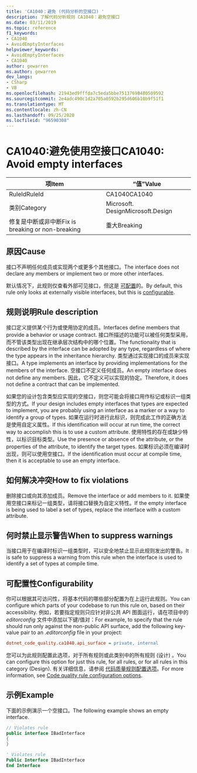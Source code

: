 ```yaml
---
title: 'CA1040：避免 (代码分析的空接口) '
description: 了解代码分析规则 CA1040：避免空接口
ms.date: 03/11/2019
ms.topic: reference
f1_keywords:
- CA1040
- AvoidEmptyInterfaces
helpviewer_keywords:
- AvoidEmptyInterfaces
- CA1040
author: gewarren
ms.author: gewarren
dev_langs:
- CSharp
- VB
ms.openlocfilehash: 21943ed9fffda7c5eda5bbe75137698480509592
ms.sourcegitcommit: 2e4adc490c1d2a705a0592b295d606b10b9f51f1
ms.translationtype: MT
ms.contentlocale: zh-CN
ms.lasthandoff: 09/25/2020
ms.locfileid: "96590308"
---
```

# <a name="ca1040-avoid-empty-interfaces"></a><span data-ttu-id="6061a-103">CA1040:避免使用空接口</span><span class="sxs-lookup"><span data-stu-id="6061a-103">CA1040: Avoid empty interfaces</span></span>

| <span data-ttu-id="6061a-104">项</span><span class="sxs-lookup"><span data-stu-id="6061a-104">Item</span></span>                                     | <span data-ttu-id="6061a-105">“值”</span><span class="sxs-lookup"><span data-stu-id="6061a-105">Value</span></span>            |
|------------------------------------------|------------------|
| <span data-ttu-id="6061a-106">RuleId</span><span class="sxs-lookup"><span data-stu-id="6061a-106">RuleId</span></span>                                   | <span data-ttu-id="6061a-107">CA1040</span><span class="sxs-lookup"><span data-stu-id="6061a-107">CA1040</span></span>           |
| <span data-ttu-id="6061a-108">类别</span><span class="sxs-lookup"><span data-stu-id="6061a-108">Category</span></span>                                 | <span data-ttu-id="6061a-109">Microsoft. Design</span><span class="sxs-lookup"><span data-stu-id="6061a-109">Microsoft.Design</span></span> |
| <span data-ttu-id="6061a-110">修复是中断或非中断</span><span class="sxs-lookup"><span data-stu-id="6061a-110">Fix is breaking or non-breaking</span></span> | <span data-ttu-id="6061a-111">重大</span><span class="sxs-lookup"><span data-stu-id="6061a-111">Breaking</span></span>         |

## <a name="cause"></a><span data-ttu-id="6061a-112">原因</span><span class="sxs-lookup"><span data-stu-id="6061a-112">Cause</span></span>

<span data-ttu-id="6061a-113">接口不声明任何成员或实现两个或更多个其他接口。</span><span class="sxs-lookup"><span data-stu-id="6061a-113">The interface does not declare any members or implement two or more other interfaces.</span></span>

<span data-ttu-id="6061a-114">默认情况下，此规则仅查看外部可见接口，但这是 [可配置](#configurability)的。</span><span class="sxs-lookup"><span data-stu-id="6061a-114">By default, this rule only looks at externally visible interfaces, but this is [configurable](#configurability).</span></span>

## <a name="rule-description"></a><span data-ttu-id="6061a-115">规则说明</span><span class="sxs-lookup"><span data-stu-id="6061a-115">Rule description</span></span>

<span data-ttu-id="6061a-116">接口定义提供某个行为或使用协定的成员。</span><span class="sxs-lookup"><span data-stu-id="6061a-116">Interfaces define members that provide a behavior or usage contract.</span></span> <span data-ttu-id="6061a-117">接口所描述的功能可以被任何类型采用，而不管该类型出现在继承层次结构中的哪个位置。</span><span class="sxs-lookup"><span data-stu-id="6061a-117">The functionality that is described by the interface can be adopted by any type, regardless of where the type appears in the inheritance hierarchy.</span></span> <span data-ttu-id="6061a-118">类型通过实现接口的成员来实现接口。</span><span class="sxs-lookup"><span data-stu-id="6061a-118">A type implements an interface by providing implementations for the members of the interface.</span></span> <span data-ttu-id="6061a-119">空接口不定义任何成员。</span><span class="sxs-lookup"><span data-stu-id="6061a-119">An empty interface does not define any members.</span></span> <span data-ttu-id="6061a-120">因此，它不定义可以实现的协定。</span><span class="sxs-lookup"><span data-stu-id="6061a-120">Therefore, it does not define a contract that can be implemented.</span></span>

<span data-ttu-id="6061a-121">如果您的设计包含类型应实现的空接口，则您可能会将接口用作标记或标识一组类型的方式。</span><span class="sxs-lookup"><span data-stu-id="6061a-121">If your design includes empty interfaces that types are expected to implement, you are probably using an interface as a marker or a way to identify a group of types.</span></span> <span data-ttu-id="6061a-122">如果在运行时进行此标识，则完成此工作的正确方法是使用自定义属性。</span><span class="sxs-lookup"><span data-stu-id="6061a-122">If this identification will occur at run time, the correct way to accomplish this is to use a custom attribute.</span></span> <span data-ttu-id="6061a-123">使用特性的存在或缺少特性，以标识目标类型。</span><span class="sxs-lookup"><span data-stu-id="6061a-123">Use the presence or absence of the attribute, or the properties of the attribute, to identify the target types.</span></span> <span data-ttu-id="6061a-124">如果标识必须在编译时出现，则可以使用空接口。</span><span class="sxs-lookup"><span data-stu-id="6061a-124">If the identification must occur at compile time, then it is acceptable to use an empty interface.</span></span>

## <a name="how-to-fix-violations"></a><span data-ttu-id="6061a-125">如何解决冲突</span><span class="sxs-lookup"><span data-stu-id="6061a-125">How to fix violations</span></span>

<span data-ttu-id="6061a-126">删除接口或向其添加成员。</span><span class="sxs-lookup"><span data-stu-id="6061a-126">Remove the interface or add members to it.</span></span> <span data-ttu-id="6061a-127">如果使用空接口来标记一组类型，请将接口替换为自定义特性。</span><span class="sxs-lookup"><span data-stu-id="6061a-127">If the empty interface is being used to label a set of types, replace the interface with a custom attribute.</span></span>

## <a name="when-to-suppress-warnings"></a><span data-ttu-id="6061a-128">何时禁止显示警告</span><span class="sxs-lookup"><span data-stu-id="6061a-128">When to suppress warnings</span></span>

<span data-ttu-id="6061a-129">当接口用于在编译时标识一组类型时，可以安全地禁止显示此规则发出的警告。</span><span class="sxs-lookup"><span data-stu-id="6061a-129">It is safe to suppress a warning from this rule when the interface is used to identify a set of types at compile time.</span></span>

## <a name="configurability"></a><span data-ttu-id="6061a-130">可配置性</span><span class="sxs-lookup"><span data-stu-id="6061a-130">Configurability</span></span>

<span data-ttu-id="6061a-131">你可以根据其可访问性，将基本代码的哪些部分配置为在上运行此规则。</span><span class="sxs-lookup"><span data-stu-id="6061a-131">You can configure which parts of your codebase to run this rule on, based on their accessibility.</span></span> <span data-ttu-id="6061a-132">例如，若要指定规则只应针对非公共 API 图面运行，请在项目中的 *editorconfig* 文件中添加以下键/值对：</span><span class="sxs-lookup"><span data-stu-id="6061a-132">For example, to specify that the rule should run only against the non-public API surface, add the following key-value pair to an *.editorconfig* file in your project:</span></span>

```ini
dotnet_code_quality.ca1040.api_surface = private, internal
```

<span data-ttu-id="6061a-133">您可以为此规则配置此选项，对于所有规则或此类别中的所有规则 (设计) 。</span><span class="sxs-lookup"><span data-stu-id="6061a-133">You can configure this option for just this rule, for all rules, or for all rules in this category (Design).</span></span> <span data-ttu-id="6061a-134">有关详细信息，请参阅 [代码质量规则配置选项](../code-quality-rule-options.md)。</span><span class="sxs-lookup"><span data-stu-id="6061a-134">For more information, see [Code quality rule configuration options](../code-quality-rule-options.md).</span></span>

## <a name="example"></a><span data-ttu-id="6061a-135">示例</span><span class="sxs-lookup"><span data-stu-id="6061a-135">Example</span></span>

<span data-ttu-id="6061a-136">下面的示例演示一个空接口。</span><span class="sxs-lookup"><span data-stu-id="6061a-136">The following example shows an empty interface.</span></span>

```csharp
// Violates rule
public interface IBadInterface
{
}
```

```vb
' Violates rule
Public Interface IBadInterface
End Interface
```
